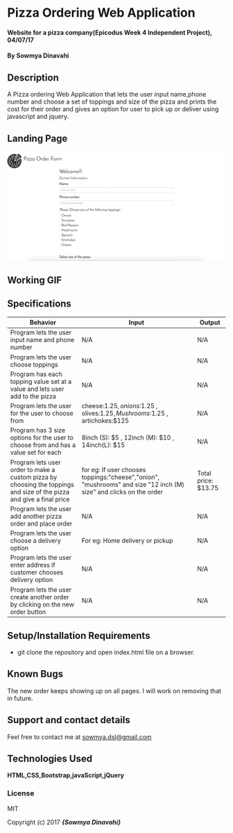 # Pizza Ordering Web Application

#### Website for a pizza company(Epicodus Week 4 Independent Project), 04/07/17

#### By Sowmya Dinavahi

## Description

A Pizza ordering Web Application that lets the user input name,phone number and choose a set of toppings and size of the pizza and prints the cost for their order and gives an option for user to pick up or deliver using javascript and jquery.

## Landing Page

![](img/contact-form.gif)

## Working GIF


## Specifications


| Behavior | Input | Output |
|----------|-------|--------|
|  Program lets the user input name and phone number        |  N/A     |   N/A     |
|  Program lets the user choose toppings        |   N/A    |     N/A  |
|  Program has each topping value set at a value and lets user add to the pizza     |  N/A     |     N/A   |
|  Program lets the user for the user to choose from      |  cheese:$1.25, onions :$1.25 , olives:$1.25 ,Mushrooms:$1.25 , artichokes:$125 | N/A    |
| Program has 3 size options for the user to choose from and has a value set for each    |  8inch (S): $5 , 12inch (M): $10 , 14inch(L): $15 |  N/A |
|  Program lets user order to make a custom pizza by choosing the toppings and size of the pizza and give a final price    |   for eg: If user chooses toppings:"cheese","onion", "mushrooms" and size "12 inch (M) size" and clicks on the order   |  Total price: $13.75    |
| Program lets the user add another pizza order and place order | N/A  | N/A  |
| Program lets the user choose a delivery option | For eg: Home delivery or pickup |    N/A |
| Program lets the user enter address if customer chooses delivery option | N/A | N/A |
| Program lets the user create another order by clicking on the new order button | N/A  | N/A |


## Setup/Installation Requirements

* git clone the repository and open index.html file on a browser.

## Known Bugs

The new order keeps showing up on all pages. I will work on removing that in future.

## Support and contact details

Feel free to contact me at sowmya.dsl@gmail.com

## Technologies Used

**HTML,CSS,Bootstrap,javaScript,jQuery**
### License

MIT

Copyright (c) 2017 **_{Sowmya Dinavahi}_**
